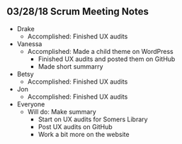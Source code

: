 ## 03/28/18 Scrum Meeting Notes

* Drake
    * Accomplished: Finished UX audits
* Vanessa
    * Accomplished: Made a child theme on WordPress
        * Finished UX audits and posted them on GitHub
        * Made short summarry
* Betsy
    * Accomplished: Finished UX audits
* Jon
    * Accomplished: Finished UX audits
* Everyone
    * Will do: Make summary
         * Start on UX audits for Somers Library
         * Post UX audits on GitHub
         * Work a bit more on the website
